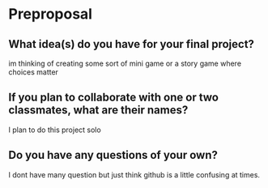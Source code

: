 # Preproposal

## What idea(s) do you have for your final project?

im thinking of creating some sort of mini game or a story game where choices matter

## If you plan to collaborate with one or two classmates, what are their names?
I plan to do this project solo

## Do you have any questions of your own?

I dont have many question but just think github is a little confusing at times. 
